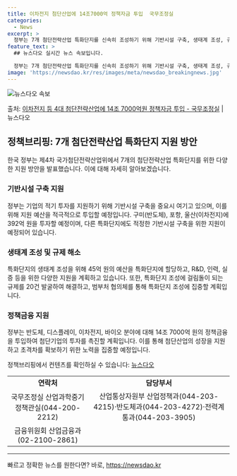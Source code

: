 ```yaml
---
title: 이차전지 첨단산업에 14조7000억 정책자금 투입  국무조정실
categories:
  - News
excerpt: >
  정부는 7개 첨단전략산업 특화단지를 신속히 조성하기 위해 기반시설 구축, 생태계 조성, 규제 해소 등의 지원…
feature_text: >
  ## 뉴스다오 실시간 뉴스 속보입니다.

  정부는 7개 첨단전략산업 특화단지를 신속히 조성하기 위해 기반시설 구축, 생태계 조성, 규제 해소 등의 지원…
image: 'https://newsdao.kr/res/images/meta/newsdao_breakingnews.jpg'
---
```


![뉴스다오 속보](https://newsdao.kr/res/images/meta/newsdao_breakingnews.jpg)

<p>출처: <a href="https://newsdao.kr/2866" rel="dofollow">이차전지 등 4대 첨단전략산업에 14조 7000억원 정책자금 투입 - 국무조정실</a> | 뉴스다오</p>

<h2 data-ke-size="size26">정책브리핑: 7개 첨단전략산업 특화단지 지원 방안</h2>

<p data-ke-size="size16">한국 정부는 제4차 국가첨단전략산업위에서 7개의 첨단전략산업 특화단지를 위한 다양한 지원 방안을 발표했습니다. 이에 대해 자세히 알아보겠습니다.</p>

<h3>기반시설 구축 지원</h3>
<p data-ke-size="size16">정부는 기업의 적기 투자를 지원하기 위해 기반시설 구축을 중요시 여기고 있으며, 이를 위해 지원 예산을 적극적으로 투입할 예정입니다. 구미(반도체), 포항, 울산(이차전지)에 392억 원을 투자할 예정이며, 다른 특화단지에도 적정한 기반시설 구축을 위한 지원이 예정되어 있습니다.</p>

<h3>생태계 조성 및 규제 해소</h3>
<p data-ke-size="size16">특화단지의 생태계 조성을 위해 45억 원의 예산을 특화단지에 할당하고, R&D, 인력, 실증 등을 위한 다양한 지원을 계획하고 있습니다. 또한, 특화단지 조성에 걸림돌이 되는 규제를 20건 발굴하여 해결하고, 범부처 협의체를 통해 특화단지 조성에 집중할 계획입니다.</p>

<h3>정책금융 지원</h3>
<p data-ke-size="size16">정부는 반도체, 디스플레이, 이차전지, 바이오 분야에 대해 14조 7000억 원의 정책금융을 투입하여 첨단기업의 투자를 촉진할 계획입니다. 이를 통해 첨단산업의 성장을 지원하고 초격차를 확보하기 위한 노력을 집중할 예정입니다.</p>

<p data-ke-size="size16">정책브리핑에서 컨텐츠를 확인하실 수 있습니다: <a href="https://newsdao.kr/2866">뉴스다오</a></p>

<table>
	<tr>
		<td style="text-align: center; height: 17px;"><b>연락처</b></td>
		<td style="text-align: center; height: 17px;"><b>담당부서</b></td>
	</tr>
	<tr>
		<td style="text-align: center; height: 17px;">국무조정실 산업과학중기정책관실(044-200-2212)</td>
		<td style="text-align: center; height: 17px;">산업통상자원부 산업정책과(044-203-4215)·반도체과(044-203-4272)·전력계통과(044-203-3905)</td>
	</tr>
	<tr>
		<td style="text-align: center; height: 17px;">금융위원회 산업금융과(02-2100-2861)</td>
	</tr>
</table>
<hr> 

빠르고 정확한 뉴스를 원한다면? 바로, <a href="https://newsdao.kr" rel="dofollow">https://newsdao.kr</a>


    
